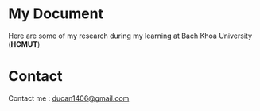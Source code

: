 # My Document

Here are some of my research during my learning at Bach Khoa University (**HCMUT**)

# Contact 

Contact me : ducan1406@gmail.com

